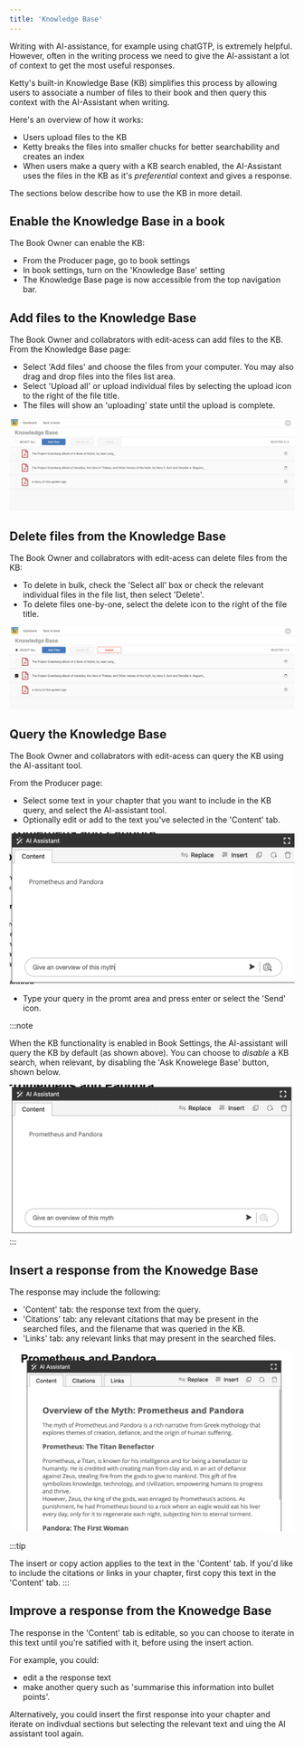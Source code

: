 ```yaml
---
title: 'Knowledge Base'
---
```


Writing with AI-assistance, for example using chatGTP, is extremely helpful. However, often in the writing process we need to give the AI-assistant a lot of context to get the most useful responses.

Ketty's built-in Knowledge Base (KB) simplifies this process by allowing users to associate a number of files to their book and then query this context with the AI-Assistant when writing.

Here's an overview of how it works:

- Users upload files to the KB
- Ketty breaks the files into smaller chucks for better searchability and creates an index
- When users make a query with a KB search enabled, the AI-Assistant uses the files in the KB as it's _preferential_ context and gives a response.

The sections below describe how to use the KB in more detail.

## Enable the Knowledge Base in a book

The Book Owner can enable the KB:

- From the Producer page, go to book settings
- In book settings, turn on the 'Knowledge Base' setting
- The Knowledge Base page is now accessible from the top navigation bar.

## Add files to the Knowledge Base

The Book Owner and collabrators with edit-acess can add files to the KB. From the Knowledge Base page:

- Select 'Add files' and choose the files from your computer. You may also drag and drop files into the files list area.
- Select 'Upload all' or upload individual files by selecting the upload icon to the right of the file title.
- The files will show an 'uploading' state until the upload is complete.

![KB with files shown](../../../static/img/kb-with-files.png)

## Delete files from the Knowledge Base

The Book Owner and collabrators with edit-acess can delete files from the KB:

- To delete in bulk, check the 'Select all' box or check the relevant individual files in the file list, then select 'Delete'.
- To delete files one-by-one, select the delete icon to the right of the file title.

![KB with one file shown selected and the delete button active](../../../static/img/kb-delete-files.png)

## Query the Knowledge Base

The Book Owner and collabrators with edit-acess can query the KB using the AI-assitant tool.

From the Producer page:

- Select some text in your chapter that you want to include in the KB query, and select the AI-assistant tool. 
- Optionally edit or add to the text you've selected in the 'Content' tab.

![ask KB enabled](../../../static/img/ask-kb-enabled.png)

- Type your query in the promt area and press enter or select the 'Send' icon.

:::note

When the KB functionality is enabled in Book Settings, the AI-assistant will query the KB by default (as shown above). You can choose to _disable_ a KB search, when relevant, by disabling the 'Ask Knowelege Base' button, shown below.

![ask KB disabled](../../../static/img/ask-kb-disabled.png)
:::

## Insert a response from the Knowedge Base

The response may include the following:
  - 'Content' tab: the response text from the query.
  - 'Citations' tab: any relevant citations that may be present in the searched files, and the filename that was queried in the KB.
  - 'Links' tab: any relevant links that may present in the searched files.


![A response from the KB](../../../static/img/kb-response.png)

:::tip

The insert or copy action applies to the text in the 'Content' tab. If you'd like to include the citations or links in your chapter, first copy this text in the 'Content' tab. 
:::

## Improve a response from the Knowedge Base

The response in the 'Content' tab is editable, so you can choose to iterate in this text until you're satified with it, before using the insert action. 

For example, you could: 

* edit a the response text
* make another query such as 'summarise this information into bullet points'. 

Alternatively, you could insert the first response into your chapter and iterate on indivdual sections but selecting the relevant text and uing the AI assistant tool again.